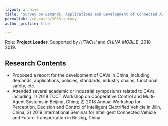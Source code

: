 ```yaml
---
layout: archive
title: "Survey on Demands, Applications and Development of Connected Autonomous Vehicles in China"
permalink: /research/2018-survey
author_profile: true

---
```


Role: **Project Leader**. Supported by *HITACHI* and *CHINA MOBILE*. 2018-2019.

## Research Contents

- Proposed a report for the development of CAVs in China, including demands, applications, policies, standards, industry chains, functional safety, etc.
- Attended several academic or industrial symposiums related to CAVs, including: 1) 2018 TCCT Workshop on Cooperative Control and Multi-Agent Systems in Beijing, China; 2) 2018 Annual Workshop for Perception, Decision and Control of Intelligent Electrified Vehicle in Jilin, China; 3) 2019 International Seminar for Intelligent Connected Vehicle and Future Transportation in Beijing, China.

